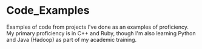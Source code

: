 Code_Examples
=============

Examples of code from projects I've done as an examples of proficiency. My primary proficiency is in C++ and Ruby, though I'm also learning Python and Java (Hadoop) as part of my academic training.
